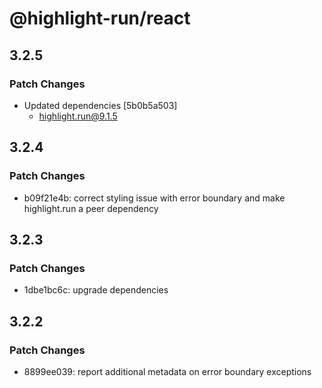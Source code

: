 # @highlight-run/react

## 3.2.5

### Patch Changes

-   Updated dependencies [5b0b5a503]
    -   highlight.run@9.1.5

## 3.2.4

### Patch Changes

-   b09f21e4b: correct styling issue with error boundary and make highlight.run a peer dependency

## 3.2.3

### Patch Changes

-   1dbe1bc6c: upgrade dependencies

## 3.2.2

### Patch Changes

-   8899ee039: report additional metadata on error boundary exceptions
